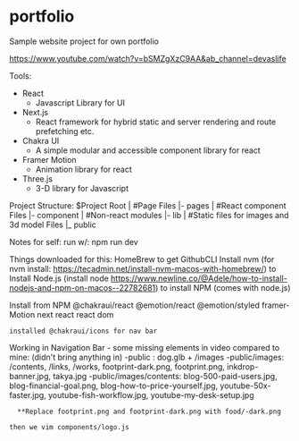 # portfolio
Sample website project for own portfolio


https://www.youtube.com/watch?v=bSMZgXzC9AA&ab_channel=devaslife

Tools:
  - React
    * Javascript Library for UI
  - Next.js
    * React framework for hybrid static and server rendering and route prefetching etc.
  - Chakra UI
    * A simple modular and accessible component library for react
  - Framer Motion
    * Animation library for react
  - Three.js
    * 3-D library for Javascript

Project Structure:
$Project Root
|   #Page Files
|- pages
|   #React component Files
|- component
|   #Non-react modules
|- lib
|   #Static files for images and 3d model Files
|_ public

Notes for self:
  run w/: npm run dev

  Things downloaded for this:
    HomeBrew to get GithubCLI
    Install nvm (for nvm install: https://tecadmin.net/install-nvm-macos-with-homebrew/)
      to Install Node.js (install node https://www.newline.co/@Adele/how-to-install-nodejs-and-npm-on-macos--22782681)
        to install NPM (comes with node.js)

  Install from NPM @chakraui/react @emotion/react @emotion/styled framer-Motion next react react dom

    installed @chakraui/icons for nav bar


  Working in Navigation Bar - some missing elements
    in video compared to mine: (didn't bring anything in)
    -public : dog.glb + /images
    -public/images: /contents, /links, /works, footprint-dark.png, footprint.png, inkdrop-banner.jpg, takya.jpg
    -public/images/contents: blog-500-paid-users.jpg, blog-financial-goal.png, blog-how-to-price-yourself.jpg, youtube-50x-faster.jpg, youtube-fish-workflow.jpg, youtube-my-desk-setup.jpg

      **Replace footprint.png and footprint-dark.png with food/-dark.png

    then we vim components/logo.js
